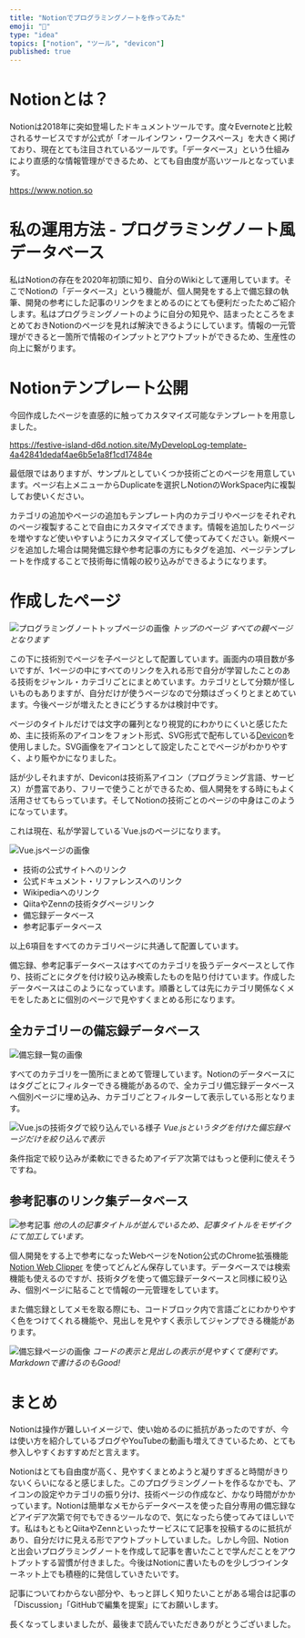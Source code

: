 ```yaml
---
title: "Notionでプログラミングノートを作ってみた"
emoji: "📔"
type: "idea"
topics: ["notion", "ツール", "devicon"]
published: true
---
```


# Notionとは？

Notionは2018年に突如登場したドキュメントツールです。度々Evernoteと比較されるサービスですが公式が「オールインワン・ワークスペース」を大きく掲げており、現在とても注目されているツールです。「データベース」という仕組みにより直感的な情報管理ができるため、とても自由度が高いツールとなっています。

https://www.notion.so

# 私の運用方法 - プログラミングノート風データベース

私はNotionの存在を2020年初頭に知り、自分のWikiとして運用しています。そこでNotionの「データベース」という機能が、個人開発をする上で備忘録の執筆、開発の参考にした記事のリンクをまとめるのにとても便利だったためご紹介します。私はプログラミングノートのように自分の知見や、詰まったところをまとめておきNotionのページを見れば解決できるようにしています。情報の一元管理ができると一箇所で情報のインプットとアウトプットができるため、生産性の向上に繋がります。

# Notionテンプレート公開

今回作成したページを直感的に触ってカスタマイズ可能なテンプレートを用意しました。

https://festive-island-d6d.notion.site/MyDevelopLog-template-4a42841dedaf4ae6b5e1a8f1cd17484e

最低限ではありますが、サンプルとしていくつか技術ごとのページを用意しています。ページ右上メニューからDuplicateを選択しNotionのWorkSpace内に複製してお使いください。

カテゴリの追加やページの追加もテンプレート内のカテゴリやページをそれぞれのページ複製することで自由にカスタマイズできます。情報を追加したりページを増やすなど使いやすいようにカスタマイズして使ってみてください。新規ページを追加した場合は開発備忘録や参考記事の方にもタグを追加、ページテンプレートを作成することで技術毎に情報の絞り込みができるようになります。

# 作成したページ

![プログラミングノートトップページの画像](/images/8f7513d83f05c77d06a3/image01.png)
*トップのページ すべての親ページとなります*

この下に技術別でページを子ページとして配置しています。画面内の項目数が多いですが、1ページの中にすべてのリンクを入れる形で自分が学習したことのある技術をジャンル・カテゴリごとにまとめています。カテゴリとして分類が怪しいものもありますが、自分だけが使うページなので分類はざっくりとまとめています。今後ページが増えたときにどうするかは検討中です。

ページのタイトルだけでは文字の羅列となり視覚的にわかりにくいと感じたため、主に技術系のアイコンをフォント形式、SVG形式で配布している[Devicon](https://devicon.dev/)を使用しました。SVG画像をアイコンとして設定したことでページがわかりやすく、より賑やかになりました。

話が少しそれますが、Deviconは技術系アイコン（プログラミング言語、サービス）が豊富であり、フリーで使うことができるため、個人開発をする時にもよく活用させてもらっています。そしてNotionの技術ごとのページの中身はこのようになっています。

これは現在、私が学習している`Vue.jsのページになります。

![Vue.jsページの画像](/images/8f7513d83f05c77d06a3/image02.png)

- 技術の公式サイトへのリンク
- 公式ドキュメント・リファレンスへのリンク
- Wikipediaへのリンク
- QiitaやZennの技術タグページリンク
- 備忘録データベース
- 参考記事データベース

以上6項目をすべてのカテゴリページに共通して配置しています。

備忘録、参考記事データベースはすべてのカテゴリを扱うデータベースとして作り、技術ごとにタグを付け絞り込み検索したものを貼り付けています。作成したデータベースはこのようになっています。順番としては先にカテゴリ関係なくメモをしたあとに個別のページで見やすくまとめる形になります。

## 全カテゴリーの備忘録データベース

![備忘録一覧の画像](/images/8f7513d83f05c77d06a3/image03.png)

すべてのカテゴリを一箇所にまとめて管理しています。Notionのデータベースにはタグごとにフィルターできる機能があるので、全カテゴリ備忘録データベースへ個別ページに埋め込み、カテゴリごとフィルターして表示している形となります。

![Vue.jsの技術タグで絞り込んでいる様子](/images/8f7513d83f05c77d06a3/image04.png)
*Vue.jsというタグを付けた備忘録ページだけを絞り込んで表示*

条件指定で絞り込みが柔軟にできるためアイデア次第ではもっと便利に使えそうですね。

## 参考記事のリンク集データベース

![参考記事](/images/8f7513d83f05c77d06a3/image05.png)
*他の人の記事タイトルが並んでいるため、記事タイトルをモザイクにて加工しています。*

個人開発をする上で参考になったWebページをNotion公式のChrome拡張機能 [Notion Web Clipper](https://chrome.google.com/webstore/detail/notion-web-clipper/knheggckgoiihginacbkhaalnibhilkk) を使ってどんどん保存しています。データベースでは検索機能も使えるのですが、技術タグを使って備忘録データベースと同様に絞り込み、個別ページに貼ることで情報の一元管理をしています。

また備忘録としてメモを取る際にも、コードブロック内で言語ごとにわかりやすく色をつけてくれる機能や、見出しを見やすく表示してジャンプできる機能があります。

![備忘録ページの画像](/images/8f7513d83f05c77d06a3/image06.png)
*コードの表示と見出しの表示が見やすくて便利です。Markdownで書けるのもGood!*

# まとめ

Notionは操作が難しいイメージで、使い始めるのに抵抗があったのですが、今は使い方を紹介しているブログやYouTubeの動画も増えてきているため、とても参入しやすくおすすめだと言えます。

Notionはとても自由度が高く、見やすくまとめようと凝りすぎると時間がきりないくらいになると感じました。このプログラミングノートを作るなかでも、アイコンの設定やカテゴリの振り分け、技術ページの作成など、かなり時間がかかっています。Notionは簡単なメモからデータベースを使った自分専用の備忘録などアイデア次第で何でもできるツールなので、気になったら使ってみてほしいです。私はもともとQiitaやZennといったサービスにて記事を投稿するのに抵抗があり、自分だけに見える形でアウトプットしていました。しかし今回、Notionと出会いプログラミングノートを作成して記事を書いたことで学んだことをアウトプットする習慣が付きました。今後はNotionに書いたものを少しづつインターネット上でも積極的に発信していきたいです。

記事についてわからない部分や、もっと詳しく知りたいことがある場合は記事の「Discussion」「GitHubで編集を提案」にてお願いします。

長くなってしまいましたが、最後まで読んでいただきありがとうございました。
